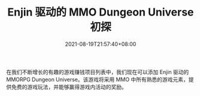 ﻿---
title: "Enjin 驱动的 MMO Dungeon Universe 初探"
date: 2021-08-19T21:57:40+08:00
lastmod: 2021-08-19T16:45:40+08:00
draft: false
authors: ["Amanda"]
description: "在我们不断增长的有趣的游戏赚钱项目列表中，我们现在可以添加 Enjin 驱动的 MMORPG Dungeon Universe。该游戏将采用 MMO 中所有熟悉的游戏元素，提供免费的游戏玩法，并能够赢得游戏内活动的奖励。"
featuredImage: "a-first-look-at-enjin-powered-mmo-dungeon-universe.png"
tags: ["Virtual World","虚拟世界","Play to Earn"]
categories: ["news"]
news: ["虚拟世界"]
weight: 
lightgallery: true
pinned: false
recommend: false
recommend1: false
---

在我们不断增长的有趣的游戏赚钱项目列表中，我们现在可以添加 Enjin 驱动的 MMORPG Dungeon Universe。该游戏将采用 MMO 中所有熟悉的游戏元素，提供免费的游戏玩法，并能够赢得游戏内活动的奖励。

<!--more-->

